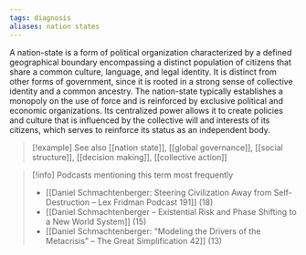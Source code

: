 ```yaml
---
tags: diagnosis
aliases: nation states
---
```


A nation-state is a form of political organization characterized by a defined geographical boundary encompassing a distinct population of citizens that share a common culture, language, and legal identity. It is distinct from other forms of government, since it is rooted in a strong sense of collective identity and a common ancestry. The nation-state typically establishes a monopoly on the use of force and is reinforced by exclusive political and economic organizations. Its centralized power allows it to create policies and culture that is influenced by the collective will and interests of its citizens, which serves to reinforce its status as an independent body.

> [!example] See also
> [[nation state]], [[global governance]], [[social structure]], [[decision making]], [[collective action]]

> [!info] Podcasts mentioning this term most frequently
> * [[Daniel Schmachtenberger: Steering Civilization Away from Self-Destruction – Lex Fridman Podcast 191]] (18)
> * [[Daniel Schmachtenberger – Existential Risk and Phase Shifting to a New World System]] (15)
> * [[Daniel Schmachtenberger: "Modeling the Drivers of the Metacrisis” – The Great Simplification 42]] (13)